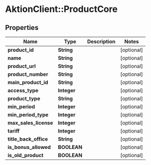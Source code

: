 # AktionClient::ProductCore

## Properties
Name | Type | Description | Notes
------------ | ------------- | ------------- | -------------
**product_id** | **String** |  | [optional] 
**name** | **String** |  | [optional] 
**product_url** | **String** |  | [optional] 
**product_number** | **String** |  | [optional] 
**main_product_id** | **String** |  | [optional] 
**access_type** | **Integer** |  | [optional] 
**product_type** | **String** |  | [optional] 
**min_period** | **Integer** |  | [optional] 
**min_period_type** | **Integer** |  | [optional] 
**max_sales_license** | **Integer** |  | [optional] 
**tariff** | **Integer** |  | [optional] 
**title_back_office** | **String** |  | [optional] 
**is_bonus_allowed** | **BOOLEAN** |  | [optional] 
**is_old_product** | **BOOLEAN** |  | [optional] 


